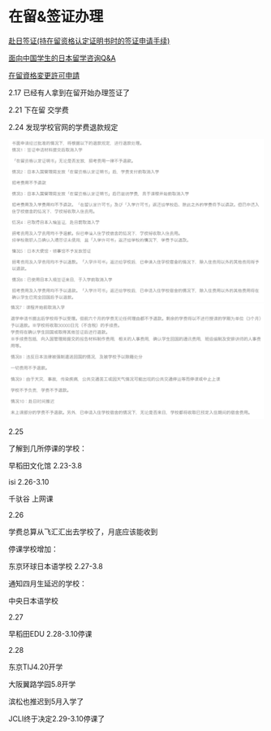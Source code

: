 # 在留&签证办理

[赴日签证(持在留资格认定证明书时的签证申请手续)](https://www.cn.emb-japan.go.jp/consular/visa_shikaku.htm)

[面向中国学生的日本留学咨询Q&A](https://www.cn.emb-japan.go.jp/cul_edu/q_a.htm#3-3)

[在留資格変更許可申請](http://www.moj.go.jp/ONLINE/IMMIGRATION/16-2.html)

2.17 已经有人拿到在留开始办理签证了

2.21 下在留 交学费

2.24 发现学校官网的学费退款规定

![截屏2020-02-2413.47.11](media/%E6%88%AA%E5%B1%8F2020-02-2413.47.11.png)
![截屏2020-02-2413.47.42](media/%E6%88%AA%E5%B1%8F2020-02-2413.47.42.png)

2.25 

了解到几所停课的学校：

早稻田文化馆 2.23-3.8

isi 2.26-3.10

千驮谷 上网课

2.26 

学费总算从飞汇汇出去学校了，月底应该能收到

停课学校增加：

东京环球日本语学校 2.27-3.8

通知四月生延迟的学校：

中央日本语学校

2.27

早稻田EDU 2.28-3.10停课

2.28

东京TIJ4.20开学

大阪翼路学园5.8开学

滨松也推迟到5月入学了

JCLI终于决定2.29-3.10停课了


